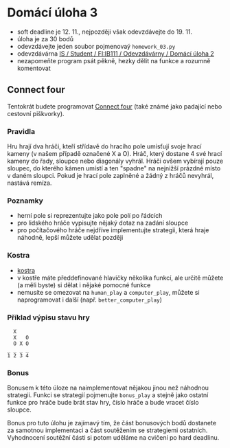 # Domácí úloha 3
* soft deadline je 12. 11., nejpozději však odevzdávejte do 19. 11.
* úloha je za 30 bodů
* odevzdávejte jeden soubor pojmenovaý `homework_03.py`
* odevzdávárna [IS / Student / FI:IB111 / Odevzdávárny / Domácí úloha 2](https://is.muni.cz/auth/el/1433/podzim2017/IB111/ode/s03/ode_hw3/)
* nezapomeňte program psát pěkně, hezky dělit na funkce a rozumně komentovat

## Connect four
Tentokrát budete programovat [Connect four](https://cs.wikipedia.org/wiki/Cestovní_piškvorky) (také známé jako padající nebo cestovní piškvorky).

### Pravidla
Hru hrají dva hráči, kteří střídavě do hracího pole umisťují svoje hrací kameny (v našem případě označené X a O). Hráč, který dostane 4 své hrací kameny do řady, sloupce nebo diagonály vyhrál. Hráči ovšem vybírají pouze sloupec, do kterého kámen umístí a ten "spadne" na nejnižší prázdné místo v daném sloupci. Pokud je hrací pole zaplněné a žádný z hráčů nevyhrál, nastává remíza.

### Poznamky
* herní pole si reprezentujte jako pole polí po řádcích
* pro lidského hráče vypisujte nějaký dotaz na zadání sloupce
* pro počítačového hráče nejdříve implementujte strategii, která hraje náhodně, lepší můžete udělat později

### Kostra
* [kostra](homeworks/homework_03_kostra.py)
* v kostře máte předdefinované hlavičky několika funkcí, ale určitě můžete (a měli byste) si dělat i nějaké pomocné funkce
* nemusíte se omezovat na `human_play` a `computer_play`, můžete si naprogramovat i další (např. `better_computer_play`)

### Příklad výpisu stavu hry
```
  X
  X   O
  O X O
_ _ _ _
1 2 3 4
```

### Bonus
Bonusem k této úloze na naimplementovat nějakou jinou než náhodnou strategii. Funkci se strategií pojmenujte `bonus_play` a stejně jako ostatní funkce pro hráče bude brát stav hry, číslo hráče a bude vracet číslo sloupce.

Bonus pro tuto úlohu je zajímavý tím, že část bonusových bodů dostanete za samotnou implementaci a část soutěžením se strategiemi ostatních. Vyhodnocení soutěžní části si potom uděláme na cvičení po hard deadlinu.
